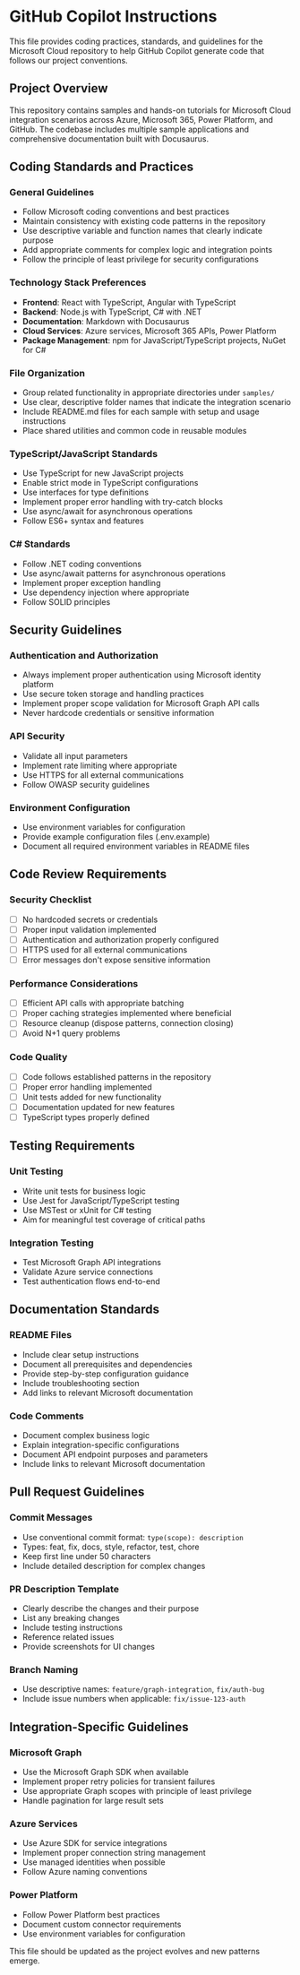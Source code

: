 # GitHub Copilot Instructions

This file provides coding practices, standards, and guidelines for the Microsoft Cloud repository to help GitHub Copilot generate code that follows our project conventions.

## Project Overview

This repository contains samples and hands-on tutorials for Microsoft Cloud integration scenarios across Azure, Microsoft 365, Power Platform, and GitHub. The codebase includes multiple sample applications and comprehensive documentation built with Docusaurus.

## Coding Standards and Practices

### General Guidelines
- Follow Microsoft coding conventions and best practices
- Maintain consistency with existing code patterns in the repository
- Use descriptive variable and function names that clearly indicate purpose
- Add appropriate comments for complex logic and integration points
- Follow the principle of least privilege for security configurations

### Technology Stack Preferences
- **Frontend**: React with TypeScript, Angular with TypeScript
- **Backend**: Node.js with TypeScript, C# with .NET
- **Documentation**: Markdown with Docusaurus
- **Cloud Services**: Azure services, Microsoft 365 APIs, Power Platform
- **Package Management**: npm for JavaScript/TypeScript projects, NuGet for C#

### File Organization
- Group related functionality in appropriate directories under `samples/`
- Use clear, descriptive folder names that indicate the integration scenario
- Include README.md files for each sample with setup and usage instructions
- Place shared utilities and common code in reusable modules

### TypeScript/JavaScript Standards
- Use TypeScript for new JavaScript projects
- Enable strict mode in TypeScript configurations
- Use interfaces for type definitions
- Implement proper error handling with try-catch blocks
- Use async/await for asynchronous operations
- Follow ES6+ syntax and features

### C# Standards
- Follow .NET coding conventions
- Use async/await patterns for asynchronous operations
- Implement proper exception handling
- Use dependency injection where appropriate
- Follow SOLID principles

## Security Guidelines

### Authentication and Authorization
- Always implement proper authentication using Microsoft identity platform
- Use secure token storage and handling practices
- Implement proper scope validation for Microsoft Graph API calls
- Never hardcode credentials or sensitive information

### API Security
- Validate all input parameters
- Implement rate limiting where appropriate
- Use HTTPS for all external communications
- Follow OWASP security guidelines

### Environment Configuration
- Use environment variables for configuration
- Provide example configuration files (.env.example)
- Document all required environment variables in README files

## Code Review Requirements

### Security Checklist
- [ ] No hardcoded secrets or credentials
- [ ] Proper input validation implemented
- [ ] Authentication and authorization properly configured
- [ ] HTTPS used for all external communications
- [ ] Error messages don't expose sensitive information

### Performance Considerations
- [ ] Efficient API calls with appropriate batching
- [ ] Proper caching strategies implemented where beneficial
- [ ] Resource cleanup (dispose patterns, connection closing)
- [ ] Avoid N+1 query problems

### Code Quality
- [ ] Code follows established patterns in the repository
- [ ] Proper error handling implemented
- [ ] Unit tests added for new functionality
- [ ] Documentation updated for new features
- [ ] TypeScript types properly defined

## Testing Requirements

### Unit Testing
- Write unit tests for business logic
- Use Jest for JavaScript/TypeScript testing
- Use MSTest or xUnit for C# testing
- Aim for meaningful test coverage of critical paths

### Integration Testing
- Test Microsoft Graph API integrations
- Validate Azure service connections
- Test authentication flows end-to-end

## Documentation Standards

### README Files
- Include clear setup instructions
- Document all prerequisites and dependencies
- Provide step-by-step configuration guidance
- Include troubleshooting section
- Add links to relevant Microsoft documentation

### Code Comments
- Document complex business logic
- Explain integration-specific configurations
- Document API endpoint purposes and parameters
- Include links to relevant Microsoft documentation

## Pull Request Guidelines

### Commit Messages
- Use conventional commit format: `type(scope): description`
- Types: feat, fix, docs, style, refactor, test, chore
- Keep first line under 50 characters
- Include detailed description for complex changes

### PR Description Template
- Clearly describe the changes and their purpose
- List any breaking changes
- Include testing instructions
- Reference related issues
- Provide screenshots for UI changes

### Branch Naming
- Use descriptive names: `feature/graph-integration`, `fix/auth-bug`
- Include issue numbers when applicable: `fix/issue-123-auth`

## Integration-Specific Guidelines

### Microsoft Graph
- Use the Microsoft Graph SDK when available
- Implement proper retry policies for transient failures
- Use appropriate Graph scopes with principle of least privilege
- Handle pagination for large result sets

### Azure Services
- Use Azure SDK for service integrations
- Implement proper connection string management
- Use managed identities when possible
- Follow Azure naming conventions

### Power Platform
- Follow Power Platform best practices
- Document custom connector requirements
- Use environment variables for configuration

This file should be updated as the project evolves and new patterns emerge.